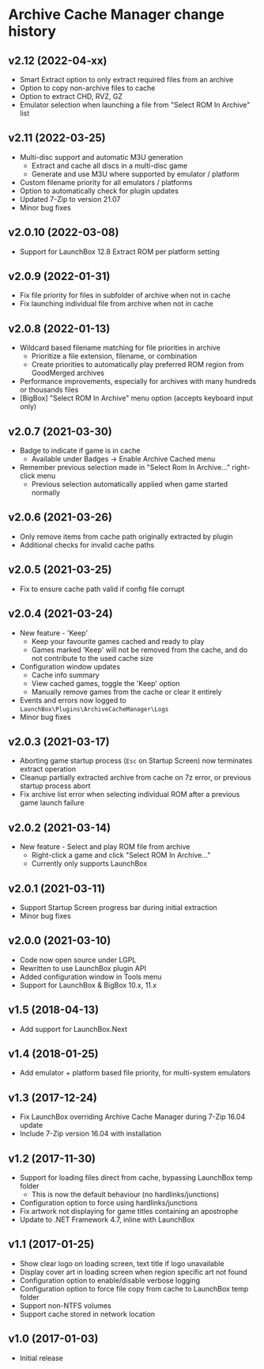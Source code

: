 # Archive Cache Manager change history
## v2.12 (2022-04-xx)
* Smart Extract option to only extract required files from an archive
* Option to copy non-archive files to cache
* Option to extract CHD, RVZ, GZ
* Emulator selection when launching a file from "Select ROM In Archive" list

## v2.11 (2022-03-25)
* Multi-disc support and automatic M3U generation
    * Extract and cache all discs in a multi-disc game
    * Generate and use M3U where supported by emulator / platform
* Custom filename priority for all emulators / platforms
* Option to automatically check for plugin updates
* Updated 7-Zip to version 21.07
* Minor bug fixes

## v2.0.10 (2022-03-08)
* Support for LaunchBox 12.8 Extract ROM per platform setting

## v2.0.9 (2022-01-31)
* Fix file priority for files in subfolder of archive when not in cache
* Fix launching individual file from archive when not in cache

## v2.0.8 (2022-01-13)
* Wildcard based filename matching for file priorities in archive
    * Prioritize a file extension, filename, or combination
    * Create priorities to automatically play preferred ROM region from GoodMerged archives
* Performance improvements, especially for archives with many hundreds or thousands files
* [BigBox] "Select ROM In Archive" menu option (accepts keyboard input only)

## v2.0.7 (2021-03-30)
* Badge to indicate if game is in cache
    * Available under Badges -> Enable Archive Cached menu
* Remember previous selection made in "Select Rom In Archive..." right-click menu
    * Previous selection automatically applied when game started normally

## v2.0.6 (2021-03-26)
* Only remove items from cache path originally extracted by plugin
* Additional checks for invalid cache paths

## v2.0.5 (2021-03-25)
* Fix to ensure cache path valid if config file corrupt

## v2.0.4 (2021-03-24)
* New feature - 'Keep'
    * Keep your favourite games cached and ready to play
    * Games marked 'Keep' will not be removed from the cache, and do not contribute to the used cache size
* Configuration window updates
    * Cache info summary
    * View cached games, toggle the 'Keep' option
    * Manually remove games from the cache or clear it entirely
* Events and errors now logged to `LaunchBox\Plugins\ArchiveCacheManager\Logs`
* Minor bug fixes

## v2.0.3 (2021-03-17)
* Aborting game startup process (`Esc` on Startup Screen) now terminates extract operation
* Cleanup partially extracted archive from cache on 7z error, or previous startup process abort
* Fix archive list error when selecting individual ROM after a previous game launch failure

## v2.0.2 (2021-03-14)
* New feature - Select and play ROM file from archive
    * Right-click a game and click "Select ROM In Archive..."
    * Currently only supports LaunchBox

## v2.0.1 (2021-03-11)
* Support Startup Screen progress bar during initial extraction
* Minor bug fixes

## v2.0.0 (2021-03-10)
* Code now open source under LGPL
* Rewritten to use LaunchBox plugin API
* Added configuration window in Tools menu
* Support for LaunchBox & BigBox 10.x, 11.x

## v1.5 (2018-04-13)
* Add support for LaunchBox.Next

## v1.4 (2018-01-25)
* Add emulator + platform based file priority, for multi-system emulators

## v1.3 (2017-12-24)
* Fix LaunchBox overriding Archive Cache Manager during 7-Zip 16.04 update
* Include 7-Zip version 16.04 with installation

## v1.2 (2017-11-30)
* Support for loading files direct from cache, bypassing LaunchBox temp folder
    * This is now the default behaviour (no hardlinks/junctions)
* Configuration option to force using hardlinks/junctions
* Fix artwork not displaying for game titles containing an apostrophe
* Update to .NET Framework 4.7, inline with LaunchBox

## v1.1 (2017-01-25)
* Show clear logo on loading screen, text title if logo unavailable
* Display cover art in loading screen when region specific art not found
* Configuration option to enable/disable verbose logging
* Configuration option to force file copy from cache to LaunchBox temp folder
* Support non-NTFS volumes
* Support cache stored in network location

## v1.0 (2017-01-03)
* Initial release
